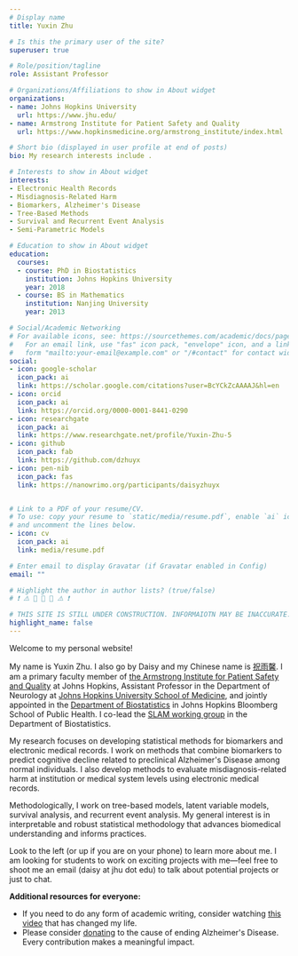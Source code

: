 ```yaml
---
# Display name
title: Yuxin Zhu

# Is this the primary user of the site?
superuser: true

# Role/position/tagline
role: Assistant Professor

# Organizations/Affiliations to show in About widget
organizations:
- name: Johns Hopkins University
  url: https://www.jhu.edu/
- name: Armstrong Institute for Patient Safety and Quality
  url: https://www.hopkinsmedicine.org/armstrong_institute/index.html

# Short bio (displayed in user profile at end of posts)
bio: My research interests include .

# Interests to show in About widget
interests:
- Electronic Health Records
- Misdiagnosis-Related Harm
- Biomarkers, Alzheimer's Disease
- Tree-Based Methods
- Survival and Recurrent Event Analysis
- Semi-Parametric Models

# Education to show in About widget
education:
  courses:
  - course: PhD in Biostatistics
    institution: Johns Hopkins University
    year: 2018
  - course: BS in Mathematics
    institution: Nanjing University
    year: 2013

# Social/Academic Networking
# For available icons, see: https://sourcethemes.com/academic/docs/page-builder/#icons
#   For an email link, use "fas" icon pack, "envelope" icon, and a link in the
#   form "mailto:your-email@example.com" or "/#contact" for contact widget.
social:
- icon: google-scholar
  icon_pack: ai
  link: https://scholar.google.com/citations?user=BcYCkZcAAAAJ&hl=en
- icon: orcid
  icon_pack: ai
  link: https://orcid.org/0000-0001-8441-0290
- icon: researchgate
  icon_pack: ai
  link: https://www.researchgate.net/profile/Yuxin-Zhu-5
- icon: github
  icon_pack: fab
  link: https://github.com/dzhuyx
- icon: pen-nib
  icon_pack: fas
  link: https://nanowrimo.org/participants/daisyzhuyx


# Link to a PDF of your resume/CV.
# To use: copy your resume to `static/media/resume.pdf`, enable `ai` icons in `params.toml`, 
# and uncomment the lines below.
- icon: cv
  icon_pack: ai
  link: media/resume.pdf

# Enter email to display Gravatar (if Gravatar enabled in Config)
email: ""

# Highlight the author in author lists? (true/false)
# ❗️ ⚠️ 🚧 🚧 🚧 ⚠️ ❗️

# THIS SITE IS STILL UNDER CONSTRUCTION. INFORMAIOTN MAY BE INACCURATE.
highlight_name: false
---
```



Welcome to my personal website! 

My name is Yuxin Zhu. I also go by Daisy and my Chinese name is [祝雨馨](https://www.name-coach.com/yuxin-zhu-15d331b8-8dc2-4c44-8206-ef685ebf2bdb). I am a primary faculty member of [the Armstrong Institute for Patient Safety and Quality](https://www.hopkinsmedicine.org/armstrong_institute/index.html) at Johns Hopkins, Assistant Professor in the Department of Neurology at [Johns Hopkins University School of Medicine](https://www.hopkinsmedicine.org/som/), and jointly appointed in the [Department of Biostatistics](https://publichealth.jhu.edu/departments/biostatistics) in Johns Hopkins Bloomberg School of Public Health. I co-lead the [SLAM working group](https://sites.google.com/site/jhuslamgroup/) in the Department of Biostatistics.


My research focuses on developing statistical methods for biomarkers and electronic medical records. I work on methods that combine biomarkers to predict cognitive decline related to preclinical Alzheimer's Disease among normal individuals. I also develop methods to evaluate misdiagnosis-related harm at institution or medical system levels using electronic medical records. 

Methodologically, I work on tree-based models, latent variable models, survival analysis, and recurrent event analysis. My general interest is in interpretable and robust statistical methodology that advances biomedical understanding and informs practices.

Look to the left (or up if you are on your phone) to learn more about me. I am looking for students to work on exciting projects with me—feel free to shoot me an email (daisy at jhu dot edu) to talk about potential projects or just to chat.

**Additional resources for everyone:**
- If you need to do any form of academic writing, consider watching [this video](https://youtu.be/vtIzMaLkCaM?si=UwUsmy4sCUUESphI) that has changed my life.
- Please consider [donating](https://act.alz.org/site/TR?fr_id=17669&pg=personal&px=24034681) to the cause of ending Alzheimer's Disease. Every contribution makes a meaningful impact.

